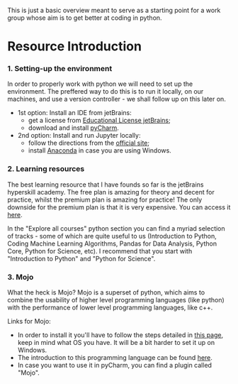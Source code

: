 This is just a basic overview meant to serve as a starting point for a work group whose aim is to get better at coding in python.


# Resource Introduction

### 1. Setting-up the environment
In order to properly work with python we will need to set up the environment. The preffered way to do this is to run it locally, on our machines, and use a version controller - we shall follow up on this later on.

+ 1st option: Install an IDE from jetBrains:
    + get a license from [Educational License jetBrains](https://www.jetbrains.com/shop/eform/students);
    + download and install [pyCharm](https://www.jetbrains.com/pycharm/).
+ 2nd option: Install and run Jupyter locally:
    + follow the directions from the [official site](https://jupyter.org/install);
    + install [Anaconda](https://freelearning.anaconda.cloud/get-started-with-anaconda) in case you are using Windows.


### 2. Learning resources
The best learning resource that I have founds so far is the jetBrains hyperskill academy. The free plan is amazing for theory and decent for practice, whilst the premium plan is amazing for practice! The only downside for the premium plan is that it is very expensive. You can access it [here](https://hyperskill.org). 

In the "Explore all courses" python section you can find a myriad selection of tracks - some of which are quite useful to us (Introduction to Python, Coding Machine Learning Algorithms, Pandas for Data Analysis, Python Core, Python for Science, etc). I recommend that you start with "Introduction to Python" and "Python for Science". 

### 3. Mojo
What the heck is Mojo?
Mojo is a superset of python, which aims to combine the usability of higher level programming languages (like python) with the performance of lower level programming languages, like c++. 

Links for Mojo:
+ In order to install it you'll have to follow the steps detailed in [this page](https://docs.modular.com/max/install), keep in mind what OS you have. It will be a bit harder to set it up on Windows.
+ The introduction to this programming language can be found [here](https://docs.modular.com/mojo/manual/basics).
+ In case you want to use it in pyCharm, you can find a plugin called "Mojo". 
